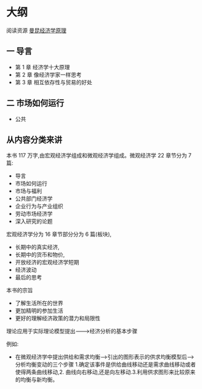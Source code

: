 # 大纲

阅读资源 [曼昆经济学原理](/assets/曼昆经济学原理.epub)

## 一 导言

* 第 1 章 经济学十大原理
* 第 2 章 像经济学家一样思考
* 第 3 章 相互依存性与贸易的好处

## 二 市场如何运行

* 公共

## 从内容分类来讲

本书 117 万字,由宏观经济学组成和微观经济学组成。微观经济学 22 章节分为 7 篇:

* 导言
* 市场如何运行
* 市场与福利
* 公共部门经济学
* 企业行为与产业组织
* 劳动市场经济学
* 深入研究的论题

宏观经济学分为 16 章节部分分为 6 篇(板块),

* 长期中的真实经济,
* 长期中的货币和物价,
* 开放经济的宏观经济学短期
* 经济波动
* 最后的思考

本书的宗旨

* 了解生活所在的世界
* 更加精明的参加生活
* 更好的理解经济政策的潜力和局限性

理论应用于实际理论模型提出--->经济分析的基本步骤

例如:

* 在微观经济学中提出供给和需求均衡-->引出的图形表示的供求均衡模型后--> 分析均衡变动的三个步骤 1.确定该事件是供给曲线移动还是需求曲线移动或者使得两条曲线移动,2. 曲线向右移动,还是向左移动.3.利用供求图形来比较原来的均衡与新均衡。

